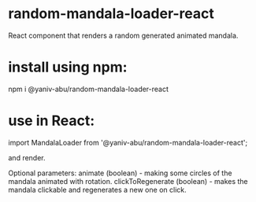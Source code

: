 # random-mandala-loader-react

React component that renders a random generated animated mandala.


# install using npm:

npm i @yaniv-abu/random-mandala-loader-react

# use in React:

import MandalaLoader from '@yaniv-abu/random-mandala-loader-react';

and render.

Optional parameters:
animate (boolean) - making some circles of the mandala animated with rotation.
clickToRegenerate (boolean) - makes the mandala clickable and regenerates a new one on click.